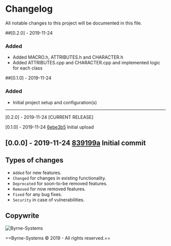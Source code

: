 # Changelog
All notable changes to this project will be documented in this file.

##[0.2.0] - 2019-11-24
### Added
- Added MACRO.h, ATTRIBUTES.h and CHARACTER.h
- Added ATTRIBUTES.cpp and CHARACTER.cpp and implemented logic for each class

##[0.1.0] - 2019-11-24
### Added
- Initial project setup and configuration(s)

---
[0.2.0] - 2019-11-24 [CURRENT RELEASE]

[0.1.0] - 2019-11-24 [6ebe3b5](https://github.com/Justin-Byrne/Player/commit/6ebe3b52f2a695698ca2a80ea563aece3c2c7302) Initial upload

[0.0.0] - 2019-11-24 [839199a](https://github.com/Justin-Byrne/Player/commit/839199aeea37eeae2b59b27c044be357f9f8f508) Initial commit
---

## Types of changes
- `Added` for new features.
- `Changed` for changes in existing functionality.
- `Deprecated` for soon-to-be removed features.
- `Removed` for now removed features.
- `Fixed` for any bug fixes.
- `Security` in case of vulnerabilities.

## Copywrite

![Byrne-Systems](http://byrne-systems.com/content/static/cube_sm.png)

==Byrne-Systems © 2019 - All rights reserved.==